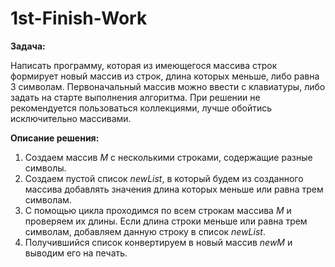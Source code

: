 # 1st-Finish-Work
**Задача:**

Написать программу, которая из имеющегося массива строк формирует новый массив из строк, длина которых меньше, либо равна 3 символам. Первоначальный массив можно ввести с клавиатуры, либо задать на старте выполнения алгоритма. При решении не рекомендуется пользоваться коллекциями, лучше обойтись исключительно массивами.

**Описание решения:** 

1. Создаем массив *М* с несколькими строками, содержащие разные символы.
2. Создаем пустой список *newList*, в который будем из созданного массива добавлять значения длина которых меньше или равна трем символам.
3. С помощью цикла проходимся по всем строкам массива *М* и проверяем их длины. Если длина строки меньше или равна трем символам, добавляем данную строку в список *newList*.
4. Получившийся список конвертируем в новый массив *newM* и выводим его на печать.